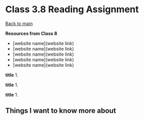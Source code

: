 # Class 3.8 Reading Assignment

[Back to main](https://michaeldulin.github.io/reading-notes)

**Resources from Class 8**
- [website name](website link)
- [website name](website link)
- [website name](website link)
- [website name](website link)
- [website name](website link)

**title**
1. 
  
**title**
1. 
  
**title**
1.

## Things I want to know more about